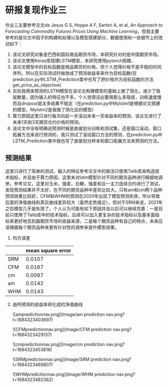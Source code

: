 # 研报复现作业三

作业三主要参考论文de Jesus G S, Hoppe A F, Sartori A, et al, *An Approach to Forecasting Commodity Futures Prices Using
Machine Learning*，但我主要参考的是论文中因子的构建和处理以及模型搭建部分，数据使用和一些细节上的改动如下：

1. 该论文研究对象是巴西和国际商品期货市场，本研究针对的是中国期货市场。
2. 该论文使用Keras库搭建LSTM模型，本研究使用pytorch搭建。
3. 该论文模型中的目标函数是商品期货的价格，但个人觉得价格不是平稳的时间序列，所以在实际测试时候改成了预测收益率来作为目标函数(在prediction.py中LSTM_Prediction类中也写了把价格作为目标函数的方法get_price_as_objective)
4. 实际我用来预测的LSTM模型在该论文构建模型的基础上做了简化，减少了隐层数量，因为输入的特征也不多，个人觉得没必要用那么多隐层，训练速度慢而且dropout层太多结果不稳定（在prediction.py中Mylstm1是根据论文搭建的模型，Mylstm2是我做了简化后的模型)
5. 算力原因这里只进行每次向前一步滚动未来一天收益率的预测，该论文进行了未来1天和3天期货合约价格的预测。
6. 该论文中没有明确说预测时候是直接划分训练和测试集，还是窗口滚动，窗口拓展方法来进行预测的，我只测试了滚动窗口方法的预测，在prediction.py中LSTM_Prediction类中我也写了直接划分样本和窗口拓展方法来预测的方法。

## 预测结果

这里只进行了简单的测试，输入的特征参考论文中的做法只使用Talib库来构造技术指标，并且由于算力原因，这里未对lstm模型针对不同的期货品种进行精细地调参。参考论文，这里对玉米，强麦，白糖，强麦和豆一主力连续合约进行了测试，发现预测结果并不太好，在不同的期货品种中差异比较大。只有am和cm两个品种预测效果比较好，CFM和WHM的预测在2020年出现了模型预测失效，所以导致后面的净值曲线和真实曲线差异较大（虽然走势接近），但对于SRM来说，2021年之后模型几乎是失效了。个人认为可能有如下原因并且以后可以继续完善：一是目前只使用了Talib库中的技术指标，后续可以加入更复杂的技术指标以及基本面指标来更好地去刻画期货市场的收益来源，二是每个期货品种有自己的特点，未来应该根据每个期货品种来更有针对性的调参来提升模型效果。

1. 均方误差

|     | mean square error |
| --- | ----------------- |
| SRM | 0.0107            |
| CFM | 0.0167            |
| cm  | 0.0097            |
| am  | 0.0142            |
| WHM | 0.0143            |

2. 由所预测的收益率转化成的净值曲线

   ![ampredictionnav.png](Image/am prediction nav.png?t=1684323403697)

   ![CFMpredictionnav.png](Image/CFM prediction nav.png?t=1684323429137)

   ![cmpredictionnav.png](Image/cm prediction nav.png?t=1684323453816)

   ![SRMpredictionnav.png](Image/SRM prediction nav.png?t=1684323469807)

   ![WHMpredictionnav.png](Image/WHM prediction nav.png?t=1684323482362)
